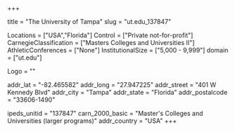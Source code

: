 
+++

title = "The University of Tampa"
slug = "ut.edu_137847"

Locations = ["USA","Florida"]
Control = ["Private not-for-profit"]
CarnegieClassification = ["Masters Colleges and Universities II"]
AthleticConferences = ["None"]
InstitutionalSize = ["5,000 - 9,999"]
domain = ["ut.edu"]

Logo = ""

addr_lat = "-82.465582"
addr_long = "27.947225"
addr_street = "401 W Kennedy Blvd"
addr_city = "Tampa"
addr_state = "Florida"
addr_postalcode = "33606-1490"

ipeds_unitid = "137847"
carn_2000_basic = "Master's Colleges and Universities (larger programs)"
addr_country = "USA"
+++
    

